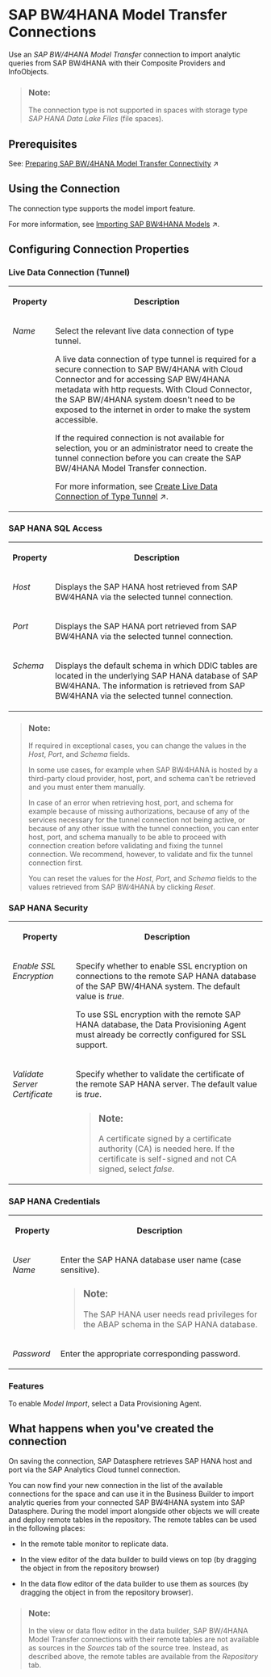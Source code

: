 <!-- loio1caba954bc604e00bf8e82e383a46368 -->

# SAP BW∕4HANA Model Transfer Connections

Use an *SAP BW/4HANA Model Transfer* connection to import analytic queries from SAP BW∕4HANA with their Composite Providers and InfoObjects.

> ### Note:  
> The connection type is not supported in spaces with storage type *SAP HANA Data Lake Files* \(file spaces\).



<a name="loio1caba954bc604e00bf8e82e383a46368__section_j1b_byq_spb"/>

## Prerequisites

See: [Preparing SAP BW/4HANA Model Transfer Connectivity](https://help.sap.com/viewer/935116dd7c324355803d4b85809cec97/DEV_CURRENT/en-US/962de2f99d234967b8b10541599f00c6.html "Accessing SAP BW/4HANA meta data and importing models into SAP Datasphere with a SAP BW/4HANA Model Transfer connection requires two protocols (or endpoints): Http and SAP HANA Smart Data Integration based on the SAP HANA adapter.") :arrow_upper_right:



## Using the Connection

The connection type supports the model import feature.

For more information, see [Importing SAP BW∕4HANA Models](https://help.sap.com/viewer/24f836070a704022a40c15442163e5cf/DEV_CURRENT/en-US/a3d4a2f91bea4810ba8839ff73577dac.html "You can import existing analytic queries from SAP BW∕4HANA into SAP Datasphere in order to build new models on top of them or enhance them.") :arrow_upper_right:.



<a name="loio1caba954bc604e00bf8e82e383a46368__section_nrb_hcc_x4b"/>

## Configuring Connection Properties



### Live Data Connection \(Tunnel\)


<table>
<tr>
<th valign="top">

Property

</th>
<th valign="top">

Description

</th>
</tr>
<tr>
<td valign="top">

*Name*

</td>
<td valign="top">

Select the relevant live data connection of type tunnel. 

A live data connection of type tunnel is required for a secure connection to SAP BW/4HANA with Cloud Connector and for accessing SAP BW/4HANA metadata with http requests. With Cloud Connector, the SAP BW/4HANA system doesn't need to be exposed to the internet in order to make the system accessible.

If the required connection is not available for selection, you or an administrator need to create the tunnel connection before you can create the SAP BW/4HANA Model Transfer connection.

For more information, see [Create Live Data Connection of Type Tunnel](https://help.sap.com/viewer/935116dd7c324355803d4b85809cec97/DEV_CURRENT/en-US/5d02f1103dd742aab5c0fc930debe51b.html "To securely connect and make http requests to SAP BW∕4HANA, you need to connect via Cloud Connector. This requires that you create a live data connection of type tunnel to the SAP BW∕4HANA system.") :arrow_upper_right:.

</td>
</tr>
</table>



### SAP HANA SQL Access


<table>
<tr>
<th valign="top">

Property

</th>
<th valign="top">

Description

</th>
</tr>
<tr>
<td valign="top">

*Host*

</td>
<td valign="top">

Displays the SAP HANA host retrieved from SAP BW∕4HANA via the selected tunnel connection.

</td>
</tr>
<tr>
<td valign="top">

*Port*

</td>
<td valign="top">

Displays the SAP HANA port retrieved from SAP BW∕4HANA via the selected tunnel connection.

</td>
</tr>
<tr>
<td valign="top">

*Schema*

</td>
<td valign="top">

Displays the default schema in which DDIC tables are located in the underlying SAP HANA database of SAP BW∕4HANA. The information is retrieved from SAP BW∕4HANA via the selected tunnel connection.

</td>
</tr>
</table>

> ### Note:  
> If required in exceptional cases, you can change the values in the *Host*, *Port*, and *Schema* fields.
> 
> In some use cases, for example when SAP BW∕4HANA is hosted by a third-party cloud provider, host, port, and schema can't be retrieved and you must enter them manually.
> 
> In case of an error when retrieving host, port, and schema for example because of missing authorizations, because of any of the services necessary for the tunnel connection not being active, or because of any other issue with the tunnel connection, you can enter host, port, and schema manually to be able to proceed with connection creation before validating and fixing the tunnel connection. We recommend, however, to validate and fix the tunnel connection first.
> 
> You can reset the values for the *Host*, *Port*, and *Schema* fields to the values retrieved from SAP BW∕4HANA by clicking *Reset*.



### SAP HANA Security


<table>
<tr>
<th valign="top">

Property

</th>
<th valign="top">

Description

</th>
</tr>
<tr>
<td valign="top">

*Enable SSL Encryption* 

</td>
<td valign="top">

Specify whether to enable SSL encryption on connections to the remote SAP HANA database of the SAP BW/4HANA system. The default value is *true*. 

To use SSL encryption with the remote SAP HANA database, the Data Provisioning Agent must already be correctly configured for SSL support.

</td>
</tr>
<tr>
<td valign="top">

*Validate Server Certificate*

</td>
<td valign="top">

Specify whether to validate the certificate of the remote SAP HANA server. The default value is *true*.

> ### Note:  
> A certificate signed by a certificate authority \(CA\) is needed here. If the certificate is self-signed and not CA signed, select *false*.



</td>
</tr>
</table>



### SAP HANA Credentials


<table>
<tr>
<th valign="top">

Property

</th>
<th valign="top">

Description

</th>
</tr>
<tr>
<td valign="top">

*User Name*

</td>
<td valign="top">

Enter the SAP HANA database user name \(case sensitive\).

> ### Note:  
> The SAP HANA user needs read privileges for the ABAP schema in the SAP HANA database.



</td>
</tr>
<tr>
<td valign="top">

*Password*

</td>
<td valign="top">

Enter the appropriate corresponding password.

</td>
</tr>
</table>



### Features

To enable *Model Import*, select a Data Provisioning Agent.



<a name="loio1caba954bc604e00bf8e82e383a46368__section_qpx_zk3_2nb"/>

## What happens when you've created the connection

On saving the connection, SAP Datasphere retrieves SAP HANA host and port via the SAP Analytics Cloud tunnel connection.

You can now find your new connection in the list of the available connections for the space and can use it in the Business Builder to import analytic queries from your connected SAP BW∕4HANA system into SAP Datasphere. During the model import alongside other objects we will create and deploy remote tables in the repository. The remote tables can be used in the following places:

-   In the remote table monitor to replicate data.

-   In the view editor of the data builder to build views on top \(by dragging the object in from the repository browser\)

-   In the data flow editor of the data builder to use them as sources \(by dragging the object in from the repository browser\).


> ### Note:  
> In the view or data flow editor in the data builder, SAP BW/4HANA Model Transfer connections with their remote tables are not available as sources in the *Sources* tab of the source tree. Instead, as described above, the remote tables are available from the *Repository* tab.

